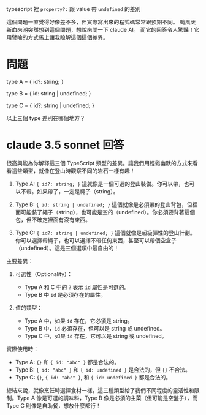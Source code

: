 typescript 裡 `property?:` 跟 value 帶 `undefined` 的差別

這個問題一直覺得好像差不多，但實際寫出來的程式碼常常跟預期不同。
颱風天新血來潮突然想到這個問題，想說來問一下 claude AI。
而它的回答令人驚豔！它用譬喻的方式馬上讓我瞭解這個這個差異。

# 問題
type A = {
  id?: string;
}

type B = {
  id: string | undefined;
}

type C = {
  id?: string | undefined;
}

以上三個 type 差別在哪個地方？

# claude 3.5 sonnet 回答
很高興能為你解釋這三個 TypeScript 類型的差異。讓我們用輕鬆幽默的方式來看看這些類型，就像在登山時觀察不同的岩石一樣有趣！

1. Type A: `{ id?: string; }`
   這就像是一個可選的登山裝備。你可以帶，也可以不帶。如果帶了，一定是繩子（string）。

2. Type B: `{ id: string | undefined; }`
   這個就像是必須帶的登山背包，但裡面可能裝了繩子（string），也可能是空的（undefined）。你必須要背著這個包，但不確定裡面有沒有東西。

3. Type C: `{ id?: string | undefined; }`
   這個就像是超級彈性的登山計劃。你可以選擇帶繩子，也可以選擇不帶任何東西，甚至可以帶個空盒子（undefined）。這是三個選項中最自由的！

主要差異：

1. 可選性（Optionality）：
   - Type A 和 C 中的 `?` 表示 `id` 屬性是可選的。
   - Type B 中 `id` 是必須存在的屬性。

2. 值的類型：
   - Type A 中，如果 `id` 存在，它必須是 string。
   - Type B 中，`id` 必須存在，但可以是 string 或 undefined。
   - Type C 中，如果 `id` 存在，它可以是 string 或 undefined。

實際使用時：
- Type A: `{}` 和 `{ id: "abc" }` 都是合法的。
- Type B: `{ id: "abc" }` 和 `{ id: undefined }` 是合法的，但 `{}` 不合法。
- Type C: `{}`, `{ id: "abc" }`, 和 `{ id: undefined }` 都是合法的。

總結來說，就像烹飪時選擇食材一樣，這三種類型給了我們不同程度的靈活性和限制。Type A 像是可選的調味料，Type B 像是必須的主菜（但可能是空盤子），而 Type C 則像是自助餐，想放什麼都行！
